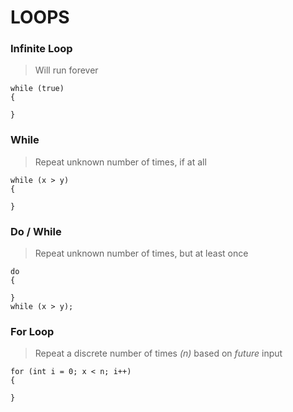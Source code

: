 # LOOPS

### Infinite Loop
>Will run forever

    while (true)
    {

    }

### While
>Repeat unknown number of times, if at all

    while (x > y)
    {

    }

### Do / While
>Repeat unknown number of times, but at least once

    do
    {

    }
    while (x > y);

### For Loop
> Repeat a discrete number of times *(n)* based on *future* input

    for (int i = 0; x < n; i++)
    {

    }
